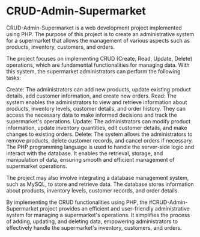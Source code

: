 # CRUD-Admin-Supermarket

CRUD-Admin-Supermarket is a web development project implemented using PHP. The purpose of this project is to create an administrative system for a supermarket that allows the management of various aspects such as products, inventory, customers, and orders.

The project focuses on implementing CRUD (Create, Read, Update, Delete) operations, which are fundamental functionalities for managing data. With this system, the supermarket administrators can perform the following tasks:

Create: The administrators can add new products, update existing product details, add customer information, and create new orders.
Read: The system enables the administrators to view and retrieve information about products, inventory levels, customer details, and order history. They can access the necessary data to make informed decisions and track the supermarket's operations.
Update: The administrators can modify product information, update inventory quantities, edit customer details, and make changes to existing orders.
Delete: The system allows the administrators to remove products, delete customer records, and cancel orders if necessary.
The PHP programming language is used to handle the server-side logic and interact with the database. It enables the retrieval, storage, and manipulation of data, ensuring smooth and efficient management of supermarket operations.

The project may also involve integrating a database management system, such as MySQL, to store and retrieve data. The database stores information about products, inventory levels, customer records, and order details.

By implementing the CRUD functionalities using PHP, the #CRUD-Admin-Supermarket project provides an efficient and user-friendly administrative system for managing a supermarket's operations. It simplifies the process of adding, updating, and deleting data, empowering administrators to effectively handle the supermarket's inventory, customers, and orders.
